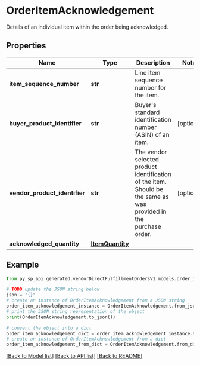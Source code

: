 # OrderItemAcknowledgement

Details of an individual item within the order being acknowledged.

## Properties

Name | Type | Description | Notes
------------ | ------------- | ------------- | -------------
**item_sequence_number** | **str** | Line item sequence number for the item. | 
**buyer_product_identifier** | **str** | Buyer&#39;s standard identification number (ASIN) of an item. | [optional] 
**vendor_product_identifier** | **str** | The vendor selected product identification of the item. Should be the same as was provided in the purchase order. | [optional] 
**acknowledged_quantity** | [**ItemQuantity**](ItemQuantity.md) |  | 

## Example

```python
from py_sp_api.generated.vendorDirectFulfillmentOrdersV1.models.order_item_acknowledgement import OrderItemAcknowledgement

# TODO update the JSON string below
json = "{}"
# create an instance of OrderItemAcknowledgement from a JSON string
order_item_acknowledgement_instance = OrderItemAcknowledgement.from_json(json)
# print the JSON string representation of the object
print(OrderItemAcknowledgement.to_json())

# convert the object into a dict
order_item_acknowledgement_dict = order_item_acknowledgement_instance.to_dict()
# create an instance of OrderItemAcknowledgement from a dict
order_item_acknowledgement_from_dict = OrderItemAcknowledgement.from_dict(order_item_acknowledgement_dict)
```
[[Back to Model list]](../README.md#documentation-for-models) [[Back to API list]](../README.md#documentation-for-api-endpoints) [[Back to README]](../README.md)


